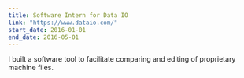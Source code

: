 ```yaml
---
title: Software Intern for Data IO
link: "https://www.dataio.com/"
start_date: 2016-01-01
end_date: 2016-05-01
---
```


I built a software tool to facilitate comparing and editing of proprietary machine files.